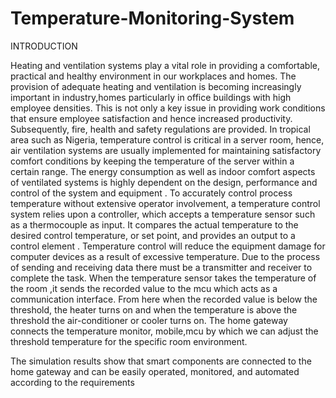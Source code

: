 # Temperature-Monitoring-System

INTRODUCTION

Heating and ventilation systems play a vital role in providing a comfortable, practical and healthy environment in our workplaces and homes. The provision of adequate heating and ventilation is becoming increasingly important in industry,homes particularly in office buildings with high employee densities. This is not only a key issue in providing work conditions that ensure employee satisfaction and hence increased productivity. Subsequently, fire, health and safety regulations are provided. In tropical area such as Nigeria, temperature control is critical in a server room, hence, air ventilation systems are usually implemented for maintaining satisfactory comfort conditions by keeping the temperature of the server within a certain range. The energy consumption as well as indoor comfort aspects of ventilated systems is highly dependent on the design, performance and control of the system and equipment . To accurately control process temperature without extensive operator involvement, a temperature control system relies upon a controller, which accepts a temperature sensor such as a thermocouple as input. It compares the actual temperature to the desired control temperature, or set point, and provides an output to a control element . Temperature control will reduce the equipment damage for computer devices as a result of excessive temperature. Due to the process of sending and receiving data there must be a transmitter and receiver to complete the task. When the temperature sensor takes the temperature of the room ,it sends the recorded value to the mcu which acts as a communication interface. From here when the recorded value is below the threshold, the heater turns on and when the temperature is above the threshold the air-conditioner or cooler turns on. The home gateway connects the temperature monitor, mobile,mcu by which we can adjust the threshold temperature for the specific room environment.

The simulation results show that smart components are connected to the home gateway and can be easily operated, monitored, and automated according to the requirements
